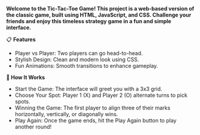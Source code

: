 
**Welcome to the Tic-Tac-Toe Game! This project is a web-based version of the classic game, built using HTML, 
JavaScript, and CSS. Challenge your friends and enjoy this timeless strategy 
game in a fun and simple interface.**

📋 **Features** <br>
* Player vs Player: Two players can go head-to-head. <br>
* Stylish Design: Clean and modern look using CSS. <br>
* Fun Animations: Smooth transitions to enhance gameplay. <br>

**🚀 How It Works** 
* Start the Game: The interface will greet you with a 3x3 grid. <br>
* Choose Your Spot: Player 1 (X) and Player 2 (O) alternate turns to pick spots. <br>
* Winning the Game: The first player to align three of their marks horizontally, vertically, or diagonally wins. <br>
* Play Again: Once the game ends, hit the Play Again button to play another round! <br>
